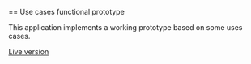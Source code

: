 == Use cases functional prototype

This application implements a working prototype based on some uses cases.

[Live version](https://crowdflower-use-cases.herokuapp.com/)
